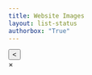 ```yaml
---
title: Website Images
layout: list-status
authorbox: "True"
---
```

<link rel="stylesheet" href="/mbaggett/css/gallery.css">
<body>
<div class="body-container">
    <div class="pagination" id="pagination">
      <button id="prevPage">&lt;</button>
    </div>
    <div id="gallery"></div>
</div>
<div id="imageModal" class="modal">
  <div id="colorOptions">
  <div class="colorBox" id="Box_1"></div>
  <div class="colorBox" id="Box_2"></div>
  <div class="colorBox" id="Box_3"></div>
  </div>
  <span class="close">&times;</span>
  <img class="modal-content" id="modalImage">
<!--  <div id="modalCaption"></div>  -->
</div>
<script src="/mbaggett/js/gallery.js"></script>
</body>